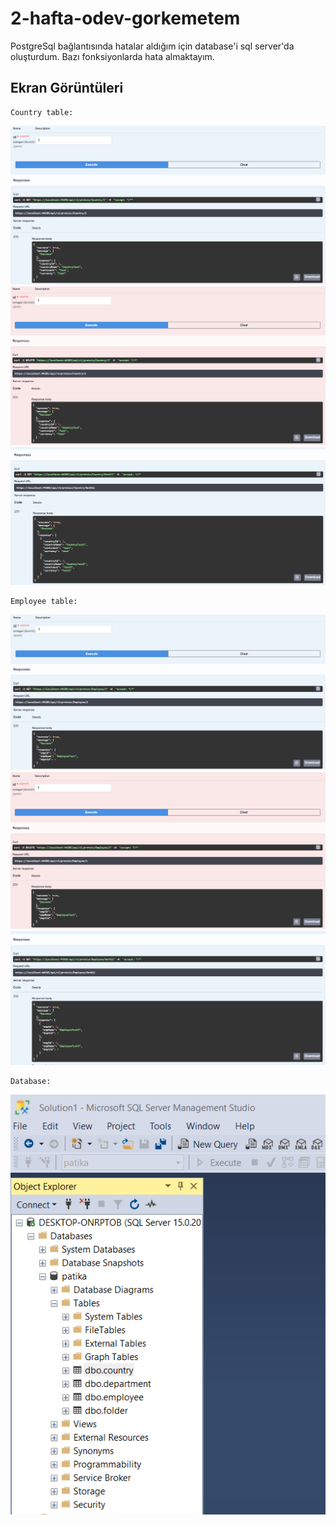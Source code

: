 # 2-hafta-odev-gorkemetem

PostgreSql bağlantısında hatalar aldığım için database'i sql server'da oluşturdum.
Bazı fonksiyonlarda hata almaktayım.

## Ekran Görüntüleri
    Country table:
![swagger](ScreenShots/CountryGetById.PNG)
![swagger](ScreenShots/CountryDelete.PNG)
![swagger](ScreenShots/CountryGetAll.PNG)

    Employee table:
![swagger](ScreenShots/EmployeeGetById.PNG)
![swagger](ScreenShots/EmployeeDelete.PNG)
![swagger](ScreenShots/EmployeeGetAll.PNG)

    Database:
![swagger](ScreenShots/database.PNG)


